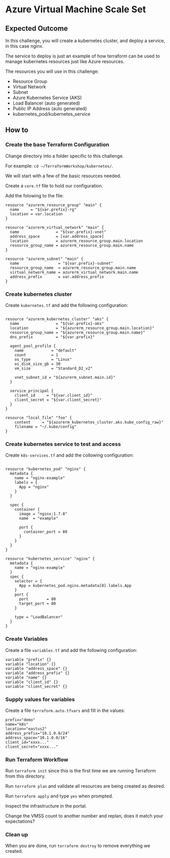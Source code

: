 # Azure Virtual Machine Scale Set

## Expected Outcome

In this challenge, you will create a kubernetes cluster, and deploy a service, in this case nginx.

The service to deploy is just an  example of how terraform can be used to manage kubernetes resources just like Azure resources.


The resources you will use in this challenge:

- Resource Group
- Virtual Network
- Subnet
- Azure Kubernetes Service (AKS)
- Load Balancer (auto generated)
- Public IP Address (auto generated)
- kubernetes_pod/kubernetes_service

## How to

### Create the base Terraform Configuration

Change directory into a folder specific to this challenge.

For example: `cd ~/TerraformWorkshop/kubernetes/`.

We will start with a few of the basic resources needed.

Create a `core.tf` file to hold our configuration.

Add the folowing to the file:

```hcl
resource "azurerm_resource_group" "main" {
  name     = "${var.prefix}-rg"
  location = var.location
}

resource "azurerm_virtual_network" "main" {
  name                = "${var.prefix}-vnet"
  address_space       = [var.address_space]
  location            = azurerm_resource_group.main.location
  resource_group_name = azurerm_resource_group.main.name
}

resource "azurerm_subnet" "main" {
  name                 = "${var.prefix}-subnet"
  resource_group_name  = azurerm_resource_group.main.name
  virtual_network_name = azurerm_virtual_network.main.name
  address_prefix       = var.address_prefix
}

```
### Create kubernetes cluster

Create `kubernetes.tf` and add the following configuration:

```

resource "azurerm_kubernetes_cluster" "aks" {
  name                = "${var.prefix}-aks"
  location            = "${azurerm_resource_group.main.location}"
  resource_group_name = "${azurerm_resource_group.main.name}"
  dns_prefix          = "${var.prefix}"

  agent_pool_profile {
    name            = "default"
    count           = 1
    os_type         = "Linux"
    os_disk_size_gb = 30
    vm_size         = "Standard_D2_v2"

    vnet_subnet_id = "${azurerm_subnet.main.id}"
  }

  service_principal {
    client_id     = "${var.client_id}"
    client_secret = "${var.client_secret}"
  }
}

resource "local_file" "foo" {
    content     = "${azurerm_kubernetes_cluster.aks.kube_config_raw}"
    filename = "~/.kube/config"
}

```
### Create kubernetes service to test and access

Create `k8s-services.tf` and add the collowing configuration:

```

resource "kubernetes_pod" "nginx" {
  metadata {
    name = "nginx-example"
    labels = {
      App = "nginx"
    }
  }

  spec {
    container {
      image = "nginx:1.7.8"
      name  = "example"

      port {
        container_port = 80
      }
    }
  }
}

resource "kubernetes_service" "nginx" {
  metadata {
    name = "nginx-example"
  }
  spec {
    selector = {
      App = kubernetes_pod.nginx.metadata[0].labels.App
    }
    port {
      port        = 80
      target_port = 80
    }

    type = "LoadBalancer"
  }
}
```



### Create Variables

Create a file `variables.tf` and add the following configuration:

```
variable "prefix" {}
variable "location" {}
variable "address_space" {}
variable "address_prefix" {}
variable "name" {}
variable "client_id" {}
variable "client_secret" {}

```

### Supply values for variables

Create a file `terraform.auto.tfvars` and fill in the values:

```
prefix="demo"
name="k8s"
location="eastus2"
address_prefix="10.1.0.0/24"
address_space="10.1.0.0/16"
client_id="xxxx..."
client_secret="xxxx..."
```


### Run Terraform Workflow

Run `terraform init` since this is the first time we are running Terraform from this directory.

Run `terraform plan` and validate all resources are being created as desired.

Run `terraform apply` and type `yes` when prompted.

Inspect the infrastructure in the portal.

Change the VMSS count to another number and replan, does it match your expectations?

### Clean up

When you are done, run `terraform destroy` to remove everything we created.
